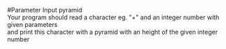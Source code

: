 #Parameter Input pyramid  
Your program should read a character eg. "+" and an integer number with given parameters  
and print this character with a pyramid with an height of the given integer number
